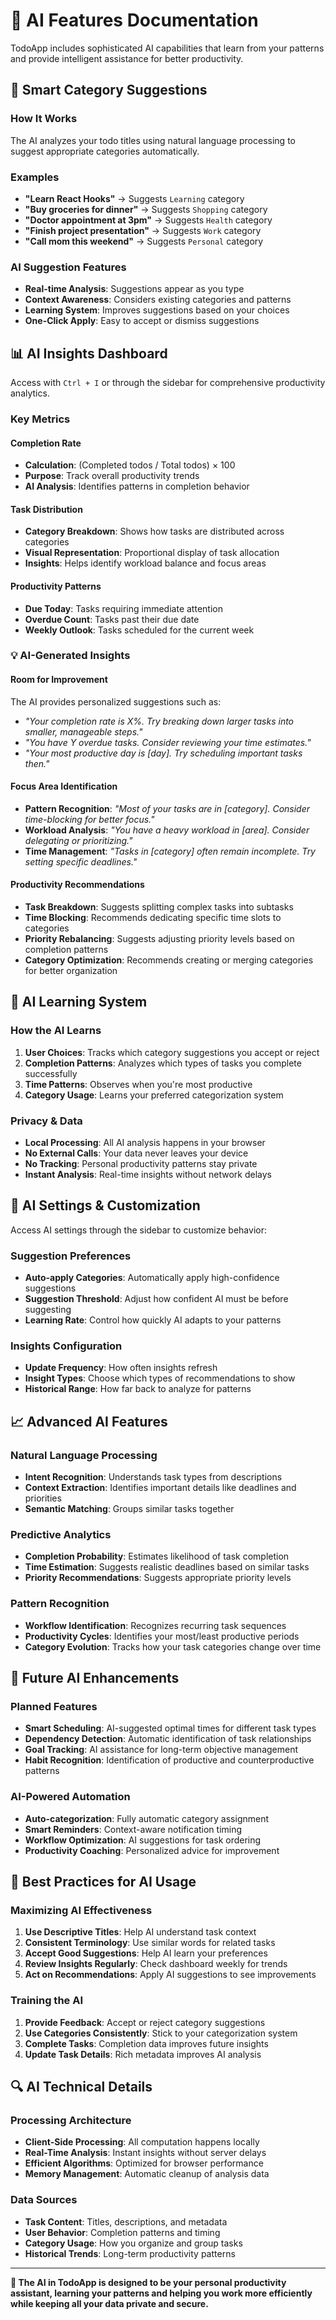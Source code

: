 # 🤖 AI Features Documentation

TodoApp includes sophisticated AI capabilities that learn from your patterns and provide intelligent assistance for better productivity.

## 🧠 Smart Category Suggestions

### How It Works
The AI analyzes your todo titles using natural language processing to suggest appropriate categories automatically.

### Examples
- **"Learn React Hooks"** → Suggests `Learning` category
- **"Buy groceries for dinner"** → Suggests `Shopping` category  
- **"Doctor appointment at 3pm"** → Suggests `Health` category
- **"Finish project presentation"** → Suggests `Work` category
- **"Call mom this weekend"** → Suggests `Personal` category

### AI Suggestion Features
- **Real-time Analysis**: Suggestions appear as you type
- **Context Awareness**: Considers existing categories and patterns
- **Learning System**: Improves suggestions based on your choices
- **One-Click Apply**: Easy to accept or dismiss suggestions

## 📊 AI Insights Dashboard

Access with `Ctrl + I` or through the sidebar for comprehensive productivity analytics.

### Key Metrics

#### Completion Rate
- **Calculation**: (Completed todos / Total todos) × 100
- **Purpose**: Track overall productivity trends
- **AI Analysis**: Identifies patterns in completion behavior

#### Task Distribution
- **Category Breakdown**: Shows how tasks are distributed across categories
- **Visual Representation**: Proportional display of task allocation
- **Insights**: Helps identify workload balance and focus areas

#### Productivity Patterns
- **Due Today**: Tasks requiring immediate attention
- **Overdue Count**: Tasks past their due date
- **Weekly Outlook**: Tasks scheduled for the current week

### 💡 AI-Generated Insights

#### Room for Improvement
The AI provides personalized suggestions such as:
- *"Your completion rate is X%. Try breaking down larger tasks into smaller, manageable steps."*
- *"You have Y overdue tasks. Consider reviewing your time estimates."*
- *"Your most productive day is [day]. Try scheduling important tasks then."*

#### Focus Area Identification
- **Pattern Recognition**: *"Most of your tasks are in [category]. Consider time-blocking for better focus."*
- **Workload Analysis**: *"You have a heavy workload in [area]. Consider delegating or prioritizing."*
- **Time Management**: *"Tasks in [category] often remain incomplete. Try setting specific deadlines."*

#### Productivity Recommendations
- **Task Breakdown**: Suggests splitting complex tasks into subtasks
- **Time Blocking**: Recommends dedicating specific time slots to categories
- **Priority Rebalancing**: Suggests adjusting priority levels based on completion patterns
- **Category Optimization**: Recommends creating or merging categories for better organization

## 🎯 AI Learning System

### How the AI Learns
1. **User Choices**: Tracks which category suggestions you accept or reject
2. **Completion Patterns**: Analyzes which types of tasks you complete successfully
3. **Time Patterns**: Observes when you're most productive
4. **Category Usage**: Learns your preferred categorization system

### Privacy & Data
- **Local Processing**: All AI analysis happens in your browser
- **No External Calls**: Your data never leaves your device
- **No Tracking**: Personal productivity patterns stay private
- **Instant Analysis**: Real-time insights without network delays

## 🔧 AI Settings & Customization

Access AI settings through the sidebar to customize behavior:

### Suggestion Preferences
- **Auto-apply Categories**: Automatically apply high-confidence suggestions
- **Suggestion Threshold**: Adjust how confident AI must be before suggesting
- **Learning Rate**: Control how quickly AI adapts to your patterns

### Insights Configuration  
- **Update Frequency**: How often insights refresh
- **Insight Types**: Choose which types of recommendations to show
- **Historical Range**: How far back to analyze for patterns

## 📈 Advanced AI Features

### Natural Language Processing
- **Intent Recognition**: Understands task types from descriptions
- **Context Extraction**: Identifies important details like deadlines and priorities
- **Semantic Matching**: Groups similar tasks together

### Predictive Analytics
- **Completion Probability**: Estimates likelihood of task completion
- **Time Estimation**: Suggests realistic deadlines based on similar tasks
- **Priority Recommendations**: Suggests appropriate priority levels

### Pattern Recognition
- **Workflow Identification**: Recognizes recurring task sequences
- **Productivity Cycles**: Identifies your most/least productive periods
- **Category Evolution**: Tracks how your task categories change over time

## 🚀 Future AI Enhancements

### Planned Features
- **Smart Scheduling**: AI-suggested optimal times for different task types
- **Dependency Detection**: Automatic identification of task relationships
- **Goal Tracking**: AI assistance for long-term objective management
- **Habit Recognition**: Identification of productive and counterproductive patterns

### AI-Powered Automation
- **Auto-categorization**: Fully automatic category assignment
- **Smart Reminders**: Context-aware notification timing
- **Workflow Optimization**: AI suggestions for task ordering
- **Productivity Coaching**: Personalized advice for improvement

## 💪 Best Practices for AI Usage

### Maximizing AI Effectiveness
1. **Use Descriptive Titles**: Help AI understand task context
2. **Consistent Terminology**: Use similar words for related tasks
3. **Accept Good Suggestions**: Help AI learn your preferences
4. **Review Insights Regularly**: Check dashboard weekly for trends
5. **Act on Recommendations**: Apply AI suggestions to see improvements

### Training the AI
1. **Provide Feedback**: Accept or reject category suggestions
2. **Use Categories Consistently**: Stick to your categorization system
3. **Complete Tasks**: Completion data improves future insights
4. **Update Task Details**: Rich metadata improves AI analysis

## 🔍 AI Technical Details

### Processing Architecture
- **Client-Side Processing**: All computation happens locally
- **Real-Time Analysis**: Instant insights without server delays
- **Efficient Algorithms**: Optimized for browser performance
- **Memory Management**: Automatic cleanup of analysis data

### Data Sources
- **Task Content**: Titles, descriptions, and metadata
- **User Behavior**: Completion patterns and timing
- **Category Usage**: How you organize and group tasks
- **Historical Trends**: Long-term productivity patterns

---

**🎯 The AI in TodoApp is designed to be your personal productivity assistant, learning your patterns and helping you work more efficiently while keeping all your data private and secure.**